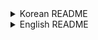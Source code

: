 <details>
<summary>Korean README</summary>

# 🏰  2D 타워 디펜스 게임(Korean)

## ✨ 개요

Pygame으로 제작된 2D 타워 디펜스 게임입니다. 전략적으로 타워를 배치하여 몰려오는 적을 막고, 최고의 방어 전략을 세워보세요!

## 🎮 주요 기능

-   **다양한 타워**:
    -   기본 타워, 스나이퍼 타워, 슬로우 타워 등 개성 넘치는 타워들을 건설하세요.
    -   각 타워는 고유한 능력과 업그레이드 옵션을 제공합니다.
-   **전략적인 웨이브 시스템**:
    -   웨이브 매니저를 통해 난이도가 점진적으로 상승하는 적들을 상대하세요.
    -   각 웨이브를 분석하고, 다음 웨이브에 대비하세요.
-   **직관적인 UI**:
    -   상점, 골드, 다음 웨이브, 일시정지 버튼 등 편리한 UI를 통해 게임을 컨트롤하세요.
    -   필요한 정보를 한눈에 확인하고, 효율적인 전략을 구상하세요.
-   **다양한 게임 씬**:
    -   메인 메뉴, 게임 플레이, 일시정지, 게임 오버, 클리어 씬을 통해 게임의 흐름을 느껴보세요.
    -   각 씬은 몰입감 있는 경험을 제공합니다.
-   **개성 넘치는 적 유닛**:
    -   각기 다른 체력과 능력을 가진 적들을 막아내세요.
    -   적들의 특성을 파악하고, 효과적인 타워 조합을 구성하세요.
-   **전략적인 타워 설치 제한**:
    -   경로 근처나 이미 타워가 설치된 위치에는 타워를 설치할 수 없습니다.
    -   지형을 활용하고, 최적의 방어 라인을 구축하세요.

## 🕹️ 게임 방법

1.  **타워 선택**: 상점에서 원하는 타워를 선택하세요. 각 타워는 고유한 가격과 능력을 가지고 있습니다.
2.  **타워 설치**: 맵의 전략적인 위치에 타워를 설치하세요. 타워는 골드를 소모하며, 위치 선정이 중요합니다.
3.  **웨이브 시작**: "Next Wave" 버튼을 클릭하여 다음 웨이브를 시작하세요. 웨이브마다 더 강력한 적들이 등장합니다.
4.  **적 방어**: 타워를 이용하여 몰려오는 적들을 막으세요. 타워의 공격 범위와 능력을 활용하여 효율적으로 방어하세요.
5.  **골드 획득**: 적을 처치하면 골드를 획득합니다. 획득한 골드로 더 강력한 타워를 건설하세요.
6.  **게임 승리 조건**: 모든 웨이브를 클리어하면 게임에서 승리합니다. 최고의 전략가가 되어보세요!
7.  **게임 패배 조건**: 적이 기지를 특정 횟수 이상 통과하면 게임에서 패배합니다. 방어선을 굳건히 지키세요!

## ⚙️ 조작 방법

-   **마우스**:
    -   타워 선택 및 설치
    -   UI 버튼 클릭 (상점, 다음 웨이브, 일시정지 등)
-   **키보드**:
    -   `P`: 일시정지 (Pause)

## 🧩 게임 구성 요소

### 1. `main.py`

-   게임의 핵심 로직을 담당합니다.
-   Pygame 초기화, 창 설정, 게임 루프, 이벤트 처리 등을 관리합니다.
-   게임 상태 (메뉴, 플레이, 일시정지, 게임 오버, 클리어)를 제어합니다.

### 2. `enemies.py`

-   `Enemy` 클래스를 정의합니다.
-   적의 위치, 경로, 체력, 이동 속도, 폭발 애니메이션 등을 관리합니다.
-   다양한 적들의 행동 패턴을 구현합니다.

### 3. `tower.py`

-   `Tower` 클래스 (기본 타워, 스나이퍼 타워, 슬로우 타워) 및 `Bullet` 클래스를 정의합니다.
-   타워의 공격 범위, 데미지, 쿨다운 등을 설정합니다.
-   총알의 이동 및 적중 로직을 처리합니다.

### 4. `wave_manager.py`

-   `WaveManager` 클래스를 정의합니다.
-   웨이브 생성, 적 스폰, 웨이브 진행 상태 등을 관리합니다.
-   웨이브의 난이도와 적의 구성을 제어합니다.

### 5. `UI.py`

-   `Button`, `TextDisplay`, `Shop` 클래스를 정의합니다.
-   게임 내 UI 요소 (버튼, 텍스트, 상점)를 생성하고 관리합니다.
-   사용자 인터페이스를 통해 게임과 상호작용합니다.

### 6. `Scene.py`

-   `MainMenu`, `Pause`, `GameOver`, `ClearScene` 클래스를 정의합니다.
-   각 씬의 화면을 구성하고, 이벤트 처리 로직을 담당합니다.
-   게임의 각 단계를 시각적으로 표현합니다.

## 🛠️ 설치 및 실행 방법

1.  **Pygame 설치**:

    ```bash
    pip install pygame
    ```

2.  **게임 파일 다운로드**:

    -   GitHub 저장소에서 게임 파일을 다운로드합니다.

3.  **게임 실행**:

    ```bash
    python main.py
    ```

## 📝 추가 개선 사항 (TODO)

-   더욱 다양한 종류의 타워 및 적 유닛 추가
-   타워 업그레이드 기능 추가
-   더욱 정교한 맵 디자인 및 다양한 맵 추가
-   사운드 효과 및 배경 음악 추가
-   난이도 설정 기능 추가
-   튜토리얼 모드 추가

## 🧑‍💻 팀원

-   Team8

## 📜 라이선스

MIT License

</details>

<details>
<summary> English README</summary>

# 🏰 2D Tower Defense Game (English)

## ✨ Overview  
This is a 2D Tower Defense game built with Pygame. Strategically place towers to block incoming enemies and build the ultimate defense strategy!

## 🎮 Key Features  
- **Various Towers**: Build towers like Basic, Sniper, and Slow Tower with unique abilities.  
- **Strategic Wave System**: Use the Wave Manager to face stronger enemies over time.  
- **Intuitive UI**: Includes shop, gold counter, next wave button, and pause button.  
- **Multiple Scenes**: Includes Main Menu, Gameplay, Pause, Game Over, and Clear.  
- **Unique Enemy Units**: Defend against enemies with different health and abilities.  
- **Strategic Placement Limits**: Towers cannot be placed near paths or on existing towers.

## 🕹️ How to Play  
1. Select a tower → 2. Place the tower → 3. Start the wave → 4. Defend → 5. Earn gold  
- Win by clearing all waves  
- Lose if too many enemies reach the base

## ⚙️ Controls  
- Mouse: Place towers, click UI buttons  
- Keyboard: `P` for pause

## 🧩 Game Components  
- `main.py`: Game loop and state management  
- `enemies.py`: Enemy unit classes  
- `tower.py`: Tower and bullet classes  
- `wave_manager.py`: Manages enemy waves  
- `UI.py`: Buttons, shop, and text display  
- `Scene.py`: Game scene layouts

## 🛠️ Installation & Execution  
```bash
pip install pygame
python main.py
```

## 📝 TODO: Future Improvements
- Add more tower and enemy types  
- Implement upgrade system  
- Add maps and background music  
- Difficulty settings and tutorial mode  

## 🧑‍💻 Team
Team8

## 📜 License
MIT License

</details>
